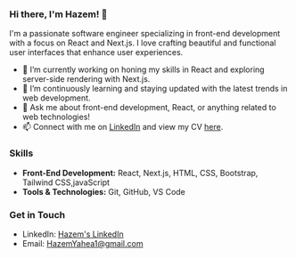 ### Hi there, I'm Hazem! 👋

I'm a passionate software engineer specializing in front-end development with a focus on React and Next.js. I love crafting beautiful and functional user interfaces that enhance user experiences.

- 🔭 I’m currently working on honing my skills in React and exploring server-side rendering with Next.js.
- 🌱 I’m continuously learning and staying updated with the latest trends in web development.
- 💬 Ask me about front-end development, React, or anything related to web technologies!
- 📫 Connect with me on [LinkedIn](https://www.linkedin.com/in/hazemyahea/) and view my CV [here]([https://yourcvlink.com](https://drive.google.com/file/d/1vHUD2KOK5gMP0aJ4OpiW7h4_JN28e8xS/view?usp=sharing)).

### Skills

- **Front-End Development:** React, Next.js, HTML, CSS, Bootstrap, Tailwind CSS,javaScript
- **Tools & Technologies:** Git, GitHub, VS Code

### Get in Touch

- LinkedIn: [Hazem's LinkedIn](https://www.linkedin.com/in/hazemyahea/)
- Email: HazemYahea1@gmail.com
